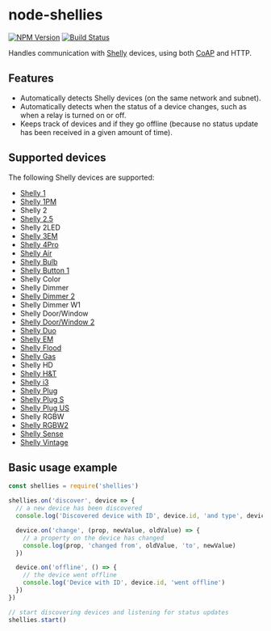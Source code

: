 # node-shellies
[![NPM Version](https://img.shields.io/npm/v/shellies.svg)](https://www.npmjs.com/package/shellies)
[![Build Status](https://travis-ci.org/alexryd/node-shellies.svg?branch=master)](https://travis-ci.org/alexryd/node-shellies)

Handles communication with [Shelly](https://shelly.cloud) devices, using both
[CoAP](http://coap.technology) and HTTP.

## Features
* Automatically detects Shelly devices (on the same network and subnet).
* Automatically detects when the status of a device changes, such as when a
  relay is turned on or off.
* Keeps track of devices and if they go offline (because no status update has
  been received in a given amount of time).

## Supported devices
The following Shelly devices are supported:
* [Shelly 1](https://shelly.cloud/shelly1-open-source/)
* [Shelly 1PM](https://shelly.cloud/shelly-1pm-wifi-smart-relay-home-automation/)
* Shelly 2
* [Shelly 2.5](https://shelly.cloud/shelly-25-wifi-smart-relay-roller-shutter-home-automation/)
* Shelly 2LED
* [Shelly 3EM](https://shelly.cloud/shelly-3-phase-energy-meter-with-contactor-control-wifi-smart-home-automation/)
* [Shelly 4Pro](https://shelly.cloud/shelly-4-pro/)
* [Shelly Air](https://shelly.cloud/products/shelly-air-smart-home-air-purifier/)
* [Shelly Bulb](https://shelly.cloud/shelly-bulb/)
* [Shelly Button 1](https://shelly.cloud/products/shelly-button-1-smart-home-automation-device/)
* Shelly Color
* Shelly Dimmer
* [Shelly Dimmer 2](https://shelly.cloud/products/shelly-dimmer-2-smart-home-light-contoller/)
* Shelly Dimmer W1
* Shelly Door/Window
* [Shelly Door/Window 2](https://shelly.cloud/products/shelly-door-window-2-smart-home-automation-sensor/)
* [Shelly Duo](https://shelly.cloud/wifi-smart-home-automation-shelly-duo/)
* [Shelly EM](https://shelly.cloud/shelly-energy-meter-with-contactor-control-wifi-smart-home-automation/)
* [Shelly Flood](https://shelly.cloud/shelly-flood-and-temperature-sensor-wifi-smart-home-automation/)
* [Shelly Gas](https://shelly.cloud/products/shelly-gas-smart-home-automation-sensor/)
* Shelly HD
* [Shelly H&T](https://shelly.cloud/shelly-humidity-and-temperature/)
* [Shelly i3](https://shelly.cloud/products/shelly-i3-smart-home-automation-device/)
* [Shelly Plug](https://shelly.cloud/shelly-plug/)
* [Shelly Plug S](https://shelly.cloud/shelly-plug-s/)
* [Shelly Plug US](https://shelly.cloud/products/shelly-plug-us-smart-home-automation-device/)
* Shelly RGBW
* [Shelly RGBW2](https://shelly.cloud/wifi-smart-shelly-rgbw-2/)
* [Shelly Sense](https://shelly.cloud/shelly-sense/)
* [Shelly Vintage](https://shelly.cloud/wifi-smart-home-automation-shelly-vintage/)

## Basic usage example
```javascript
const shellies = require('shellies')

shellies.on('discover', device => {
  // a new device has been discovered
  console.log('Discovered device with ID', device.id, 'and type', device.type)

  device.on('change', (prop, newValue, oldValue) => {
    // a property on the device has changed
    console.log(prop, 'changed from', oldValue, 'to', newValue)
  })

  device.on('offline', () => {
    // the device went offline
    console.log('Device with ID', device.id, 'went offline')
  })
})

// start discovering devices and listening for status updates
shellies.start()
```
